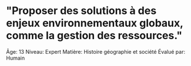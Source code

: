 # "Proposer des solutions à des enjeux environnementaux globaux, comme la gestion des ressources."

Âge: 13
Niveau: Expert
Matière: Histoire géographie et société
Évalué par: Humain